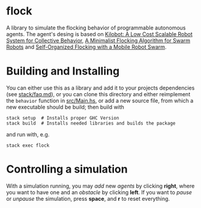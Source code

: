 # flock
A library to simulate the flocking behavior of programmable autonomous agents.
The agent's desing is based on
[Kilobot: A Low Cost Scalable Robot System for Collective Behavior](https://dash.harvard.edu/bitstream/handle/1/9367001/rubenstein_kilobotlow.pdf?sequence=1),
[A Minimalist Flocking Algorithm for Swarm Robots](https://pdfs.semanticscholar.org/a640/6e3955b1572977addfb2fecb7730262f420e.pdf) and
[Self-Organized Flocking with a Mobile Robot Swarm](http://www.kovan.ceng.metu.edu.tr/pub/pdf/kobot_aamas08.pdf).

# Building and Installing

You can either use this as a library and add it to your projects dependencies (see [stack/faq.md](https://github.com/commercialhaskell/stack/blob/master/doc/faq.md)),
or you can clone this directory and either reimplement the `behavior` function in [src/Main.hs](https://github.com/SRechenberger/flock/blob/master/src/Main.hs), or add a new source file, from which a new executable should be build; then build with 

    stack setup  # Installs proper GHC Version
    stack build  # Installs needed libraries and builds the package

and run with, e.g.

    stack exec flock

# Controlling a simulation
With a simulation running, you may *add* new *agents* by clicking **right**, where you want to have one and an *obstacle* by clicking **left**.
If you want to *pause* or *unpause* the simulation, press **space**, and **r** to reset everything.

